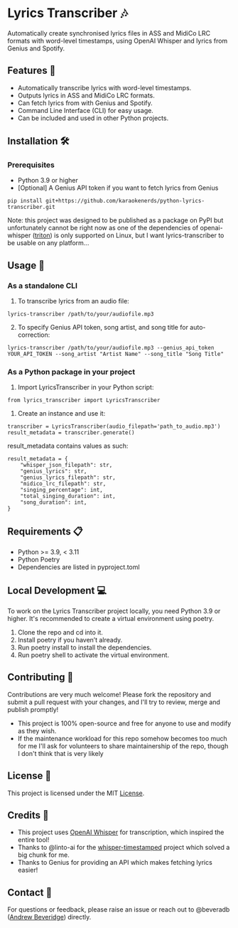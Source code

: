 # Lyrics Transcriber 🎶

Automatically create synchronised lyrics files in ASS and MidiCo LRC formats with word-level timestamps, using OpenAI Whisper and lyrics from Genius and Spotify.

## Features 🌟

- Automatically transcribe lyrics with word-level timestamps.
- Outputs lyrics in ASS and MidiCo LRC formats.
- Can fetch lyrics from with Genius and Spotify.
- Command Line Interface (CLI) for easy usage.
- Can be included and used in other Python projects.

## Installation 🛠️

### Prerequisites

- Python 3.9 or higher
- [Optional] A Genius API token if you want to fetch lyrics from Genius

```
pip install git+https://github.com/karaokenerds/python-lyrics-transcriber.git
```

Note: this project was designed to be published as a package on PyPI but unfortunately cannot be right now as one of the dependencies of openai-whisper ([triton](https://github.com/openai/triton)) is only supported on Linux, but I want lyrics-transcriber to be usable on any platform...

## Usage 🚀

### As a standalone CLI

1. To transcribe lyrics from an audio file:

```
lyrics-transcriber /path/to/your/audiofile.mp3
```

2. To specify Genius API token, song artist, and song title for auto-correction:

```
lyrics-transcriber /path/to/your/audiofile.mp3 --genius_api_token YOUR_API_TOKEN --song_artist "Artist Name" --song_title "Song Title"
```

### As a Python package in your project

1. Import LyricsTranscriber in your Python script:

```
from lyrics_transcriber import LyricsTranscriber
```

1. Create an instance and use it:

```
transcriber = LyricsTranscriber(audio_filepath='path_to_audio.mp3')
result_metadata = transcriber.generate()
```

result_metadata contains values as such:
```
result_metadata = {
    "whisper_json_filepath": str,
    "genius_lyrics": str,
    "genius_lyrics_filepath": str,
    "midico_lrc_filepath": str,
    "singing_percentage": int,
    "total_singing_duration": int,
    "song_duration": int,
}
```

## Requirements 📋

 - Python >= 3.9, < 3.11
 - Python Poetry
 - Dependencies are listed in pyproject.toml

## Local Development 💻

To work on the Lyrics Transcriber project locally, you need Python 3.9 or higher. It's recommended to create a virtual environment using poetry.

 1. Clone the repo and cd into it.
 2. Install poetry if you haven’t already.
 3. Run poetry install to install the dependencies.
 4. Run poetry shell to activate the virtual environment.

## Contributing 🤝

Contributions are very much welcome! Please fork the repository and submit a pull request with your changes, and I'll try to review, merge and publish promptly!

- This project is 100% open-source and free for anyone to use and modify as they wish. 
- If the maintenance workload for this repo somehow becomes too much for me I'll ask for volunteers to share maintainership of the repo, though I don't think that is very likely

## License 📄

This project is licensed under the MIT [License](LICENSE).

## Credits 🙏

- This project uses [OpenAI Whisper](https://github.com/openai/whisper) for transcription, which inspired the entire tool!
- Thanks to @linto-ai for the [whisper-timestamped](https://github.com/linto-ai/whisper-timestamped) project which solved a big chunk for me.
- Thanks to Genius for providing an API which makes fetching lyrics easier!

## Contact 💌

For questions or feedback, please raise an issue or reach out to @beveradb ([Andrew Beveridge](mailto:andrew@beveridge.uk)) directly.
